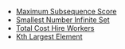 * [Maximum Subsequence Score](./md/maximum_subsequence_score.md)
* [Smallest Number Infinite Set](./md/smallest_number_infinite_set.md)
* [Total Cost Hire Workers](./md/total_cost_hire_workers.md)
* [Kth Largest Element](./md/kth_largest_element.md)
